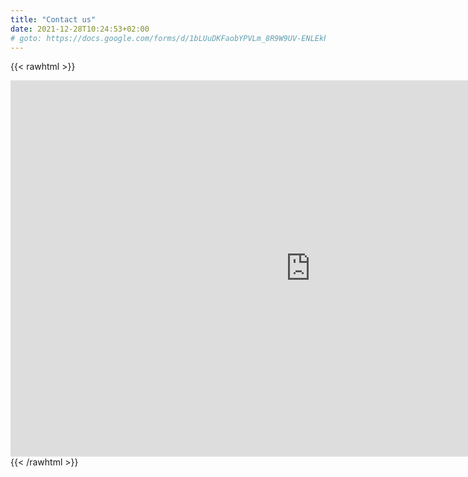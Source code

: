 ```yaml
---
title: "Contact us"
date: 2021-12-28T10:24:53+02:00
# goto: https://docs.google.com/forms/d/1bLUuDKFaobYPVLm_8R9W9UV-ENLEkhbKvhItzYb5Avg/edit
---
```


{{< rawhtml >}}
<div class="d-flex justify-content-center">
<iframe src="https://docs.google.com/forms/d/e/1FAIpQLScAqSyp7OjNCMicHYh3r2_HkaEnvoyI14sWVCy7oj6aVQw_2w/viewform?embedded=true" width="960" height="602" frameborder="0" marginheight="0" marginwidth="0">Loading…</iframe>
</div>
{{< /rawhtml >}}
